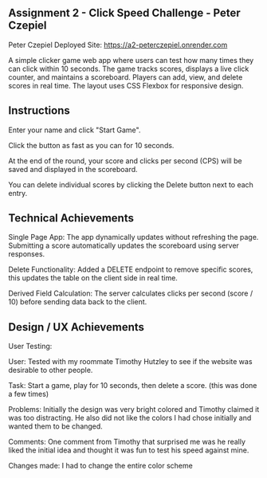 Assignment 2 - Click Speed Challenge - Peter Czepiel
---

Peter Czepiel Deployed Site: https://a2-peterczepiel.onrender.com

A simple clicker game web app where users can test how many times they can click within 10 seconds.
The game tracks scores, displays a live click counter, and maintains a scoreboard.
Players can add, view, and delete scores in real time.
The layout uses CSS Flexbox for responsive design.

Instructions
---

Enter your name and click "Start Game".

Click the button as fast as you can for 10 seconds.

At the end of the round, your score and clicks per second (CPS) will be saved and displayed in the scoreboard.

You can delete individual scores by clicking the Delete button next to each entry.

Technical Achievements
---

Single Page App:
The app dynamically updates without refreshing the page. Submitting a score automatically updates the scoreboard using server responses.

Delete Functionality:
Added a DELETE endpoint to remove specific scores, this updates the table on the client side in real time.

Derived Field Calculation:
The server calculates clicks per second (score / 10) before sending data back to the client.

Design / UX Achievements
---

User Testing:

User: Tested with my roommate Timothy Hutzley to see if the website was desirable to other people.

Task: Start a game, play for 10 seconds, then delete a score. (this was done a few times)

Problems: Initially the design was very bright colored and Timothy claimed it was too distracting. He also did not like the colors I had chose initially and wanted them to be changed.

Comments: One comment from Timothy that surprised me was he really liked the initial idea and thought it was fun to test his speed against mine.

Changes made: I had to change the entire color scheme
